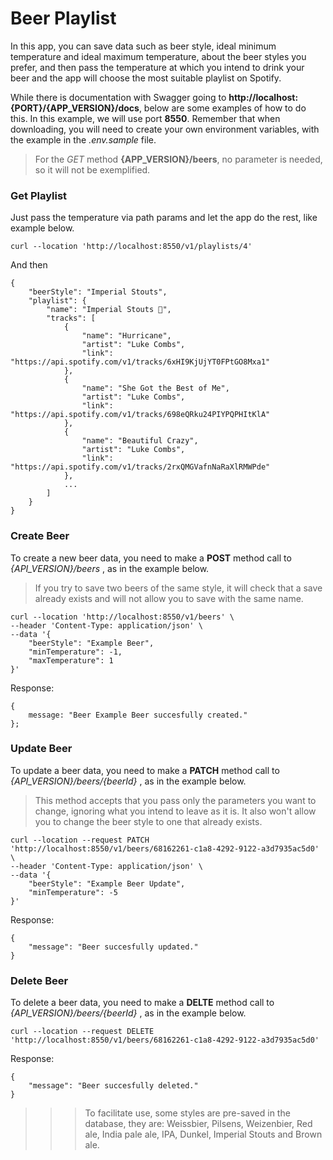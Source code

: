 # Beer Playlist

In this app, you can save data such as beer style, ideal minimum temperature and ideal maximum temperature, about the beer styles you prefer, and then pass the temperature at which you intend to drink your beer and the app will choose the most suitable playlist on Spotify.

While there is documentation with Swagger going to **http://localhost:{PORT}/{APP_VERSION}/docs**, below are some examples of how to do this. In this example, we will use port **8550**. Remember that when downloading, you will need to create your own environment variables, with the example in the _.env.sample_ file.

> For the _GET_ method **{APP_VERSION}/beers**, no parameter is needed, so it will not be exemplified.
### Get Playlist

Just pass the temperature via path params and let the app do the rest, like example below.


```
curl --location 'http://localhost:8550/v1/playlists/4'
```

And then

```
{
    "beerStyle": "Imperial Stouts",
    "playlist": {
        "name": "Imperial Stouts 🍺",
        "tracks": [
            {
                "name": "Hurricane",
                "artist": "Luke Combs",
                "link": "https://api.spotify.com/v1/tracks/6xHI9KjUjYT0FPtGO8Mxa1"
            },
            {
                "name": "She Got the Best of Me",
                "artist": "Luke Combs",
                "link": "https://api.spotify.com/v1/tracks/698eQRku24PIYPQPHItKlA"
            },
            {
                "name": "Beautiful Crazy",
                "artist": "Luke Combs",
                "link": "https://api.spotify.com/v1/tracks/2rxQMGVafnNaRaXlRMWPde"
            },
            ...
        ]
    }
}
```

### Create Beer

To create a new beer data, you need to make a **POST** method call to _{API_VERSION}/beers_ , as in the example below.
>If you try to save two beers of the same style, it will check that a save already exists and will not allow you to save with the same name.
```
curl --location 'http://localhost:8550/v1/beers' \
--header 'Content-Type: application/json' \
--data '{
    "beerStyle": "Example Beer",
    "minTemperature": -1,
    "maxTemperature": 1
}'
```

Response:

```
{ 
    message: "Beer Example Beer succesfully created."
};
```

### Update Beer

To update a beer data, you need to make a **PATCH** method call to _{API_VERSION}/beers/{beerId}_ , as in the example below.
>This method accepts that you pass only the parameters you want to change, ignoring what you intend to leave as it is. It also won't allow you to change the beer style to one that already exists.

```
curl --location --request PATCH 'http://localhost:8550/v1/beers/68162261-c1a8-4292-9122-a3d7935ac5d0' \
--header 'Content-Type: application/json' \
--data '{
    "beerStyle": "Example Beer Update",
    "minTemperature": -5
}'
```

Response:

```
{
    "message": "Beer succesfully updated."
}
```

### Delete Beer

To delete a beer data, you need to make a **DELTE** method call to _{API_VERSION}/beers/{beerId}_ , as in the example below.

```
curl --location --request DELETE 'http://localhost:8550/v1/beers/68162261-c1a8-4292-9122-a3d7935ac5d0'
```

Response:

```
{
    "message": "Beer succesfully deleted."
}
```

>>> To facilitate use, some styles are pre-saved in the database, they are: Weissbier, Pilsens, Weizenbier, Red ale, India pale ale, IPA, Dunkel, Imperial Stouts and Brown ale.
